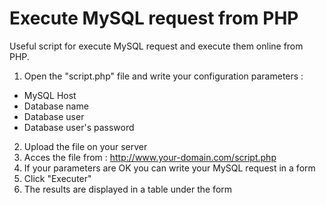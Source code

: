 # Execute MySQL request from PHP
Useful script for execute MySQL request and execute them online from PHP.

1. Open the "script.php" file and write your configuration parameters :
  - MySQL Host
  - Database name
  - Database user
  - Database user's password

2. Upload the file on your server
3. Acces the file from : http://www.your-domain.com/script.php
4. If your parameters are OK you can write your MySQL request in a form
5. Click "Executer"
6. The results are displayed in a table under the form
